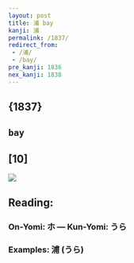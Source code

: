 ```yaml
---
layout: post
title: 浦 bay
kanji: 浦
permalink: /1837/
redirect_from:
 - /浦/
 - /bay/
pre_kanji: 1836
nex_kanji: 1838
---
```


## {1837}

## `bay`

## [10]

<div class="stroke"><img src="E6B5A6.png" /></div>

## Reading:

### On-Yomi: ホ &mdash; Kun-Yomi: うら

### Examples: 浦 (うら)
